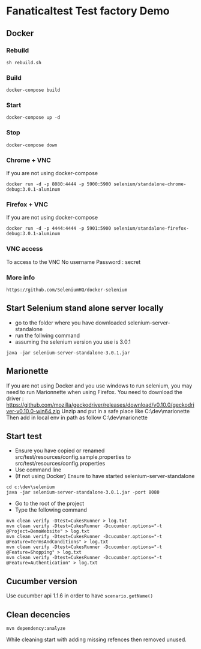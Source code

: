 # Fanaticaltest Test factory Demo

## Docker

### Rebuild
```
sh rebuild.sh
```

### Build
```
docker-compose build
```

### Start
```
docker-compose up -d
```

### Stop
```
docker-compose down
```

### Chrome + VNC
If you are not using docker-compose
```
docker run -d -p 8080:4444 -p 5900:5900 selenium/standalone-chrome-debug:3.0.1-aluminum
```
### Firefox + VNC
If you are not using docker-compose
```
docker run -d -p 4444:4444 -p 5901:5900 selenium/standalone-firefox-debug:3.0.1-aluminum
```
### VNC access
To access to the VNC
No username
Password : secret

### More info
```
https://github.com/SeleniumHQ/docker-selenium
```

## Start Selenium stand alone server locally
* go to the folder where you have downloaded selenium-server-standalone
* run the follwing command
* assuming the selenium version you use is 3.0.1
```
java -jar selenium-server-standalone-3.0.1.jar
```

## Marionette
If you are not using Docker and you use windows to run selenium, you may need to run Marionnette when using Firefox.
You need to download the driver : https://github.com/mozilla/geckodriver/releases/download/v0.10.0/geckodriver-v0.10.0-win64.zip
Unzip and put in a safe place like C:\dev\marionette
Then add in local env in path as follow C:\dev\marionette

## Start test
* Ensure you have copied or renamed src/test/resources/config.sample.properties to src/test/resources/config.properties
* Use command line
* (If not using Docker) Ensure to have started selenium-server-standalone
```
cd c:\dev\selenium
java -jar selenium-server-standalone-3.0.1.jar -port 8080
```
* Go to the root of the project
* Type the following command
```
mvn clean verify -Dtest=CukesRunner > log.txt
mvn clean verify -Dtest=CukesRunner -Dcucumber.options="-t @Project=DemoWebsite" > log.txt
mvn clean verify -Dtest=CukesRunner -Dcucumber.options="-t @Feature=TermsAndConditions" > log.txt
mvn clean verify -Dtest=CukesRunner -Dcucumber.options="-t @Feature=Shopping" > log.txt
mvn clean verify -Dtest=CukesRunner -Dcucumber.options="-t @Feature=Authentication" > log.txt
```

## Cucumber version
Use cucumber api 1.1.6 in order to have `scenario.getName()`

## Clean decencies
```
mvn dependency:analyze
```

While cleaning start with adding missing refences then removed unused.
